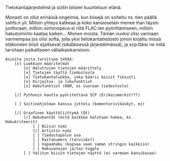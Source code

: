 Tietokantajärjestelmä ja soitin biisien kuunteluun etänä.

Monasti on ollut erinäisiä ongelmia, kun biisejä on soiteltu ns. tien päällä sshfs:n yli.
Milloin yhteys katkeaa ja koko kansioselain menee ihan täysin juntturaan, milloin siirtonopeus ei riitä FLAC:ien pyörittämiseen, milloin hakutoiminto kaataa kaiken... Monen moista.
Tämän vuoksi olisi varmaan varmempaa jos olisi softa, jolla yksi tietokantatiedosto johon kirjattu missä etäkoneen biisit sijaitsevat (sikäläisessä järjestelmässä), ja scp:ttäisi ne mitä tarvitaan paikalliseen väliaikaiskansioon.

	Asioita joita tarvitsee tehdä:
		[x] Luokkien määritelmät
			[x] Haluttujen tietojen määrittely
			[x] Tietojen täyttö tiedostosta
			[x] Tietokantaluokka, joka käärii biisit fiksusti
			[x] Kirjoitus- ja lukufunktiot
			[x] Hakufunktiot (RAM, ei suoraan tiedostosta)

		[/] Pythonin kautta pyöritettävä SCP (Erikoismerkit???)

		[ ] Soitinohjelman kanssa juttelu (komentorivikäskyt, ez)

		[/] Graafinen käyttöliittymä (Qt)
			[/] Hakukentät (mitä kaikkea halutaan hakea, ks. Hakukriteerit)
				[ ] Biisin nimi
				[/] Artistin nimi
				[ ] Tiedostopolun osa
				[ ] Raitanumero (tarviiko?)
				[ ] Vapaahaku (kopsaa vaan saman stringin kaikkiin)
				[ ] Hakusanojen ja/tai-toggle
			[ ] Valitun biisin tietojen näyttö (ei varmaan kansikuvaa)
